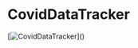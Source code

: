 # CovidDataTracker

[![CovidDataTracker](./Covid-Data-Tracker.gif)](<a href='https://covidtracker-chanyoungpark88.vercel.app'></a>)
